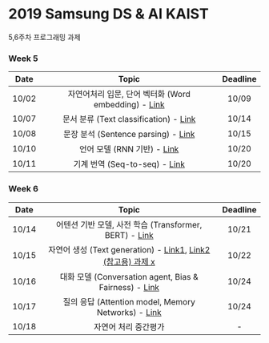 # 2019 Samsung DS & AI KAIST

5,6주차 프로그래밍 과제


### Week 5
| Date | Topic | Deadline | 
|:-------:|:-------:|:------:|
|  10/02 |  자연어처리 입문, 단어 벡터화 (Word embedding) - [Link](https://github.com/hanjy1777/KAIST-NLP-tutorial )  |   10/09    |
|  10/07 |  	문서 분류 (Text classification) - [Link](https://github.com/Nardien/samsung_text_classification) | 10/14  |       |
|  10/08 |  문장 분석 (Sentence parsing) - [Link](https://github.com/hankook/Samsung-AI-KAIST/tree/master/191008_Sentence_Parsing) | 10/15 |
|  10/10 |  언어 모델 (RNN 기반) - [Link](https://github.com/psh01087/quiz_for_1010_kaist) | 10/20 |
|  10/11 |  기계 번역 (Seq-to-seq) - [Link](https://github.com/cheonbok94/Quiz_Kaist_1013) | 10/20 |

### Week 6
| Date | Topic | Deadline | 
|:-------:|:-------:|:------:|
|  10/14 |  어텐션 기반 모델, 사전 학습 (Transformer, BERT) - [Link](https://github.com/ts-kim/samsung-ai-kaist) | 10/21 |
|  10/15 |  자연어 생성 (Text generation) - [Link1](https://github.com/JinheonBaek/Samsung_Text_Generation_Tutorial), [Link2 (참고용) 과제 x](https://github.com/jin8/Text-Generation-Tutorial) | 10/22 |  
|  10/16 |  	대화 모델 (Conversation agent, Bias & Fairness) - [Link](https://github.com/NoSyu/samsung-ds-kaist-ai-expert-2019-fall) | 10/24 |
|  10/17 |  	질의 응답 (Attention model, Memory Networks) - [Link](https://github.com/alohays/SAMSUNGxKAIST-AI-QA )  | 10/24 |
|  10/18 |  	자연어 처리 중간평가	  |   -    |
